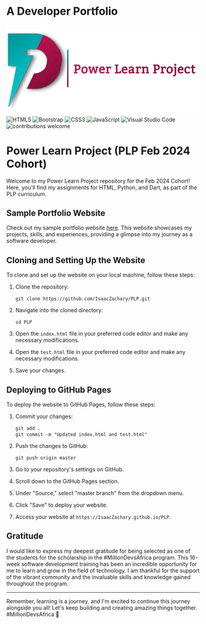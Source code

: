 # A Developer Portfolio 
![PLP](https://github.com/IsaacZachary/Support_Company_Website/blob/master/assets/img/plp.png)
![HTML5](https://img.shields.io/badge/html5-%23E34F26.svg?style=for-the-badge&logo=html5&logoColor=white)
![Bootstrap]()
![CSS3](https://img.shields.io/badge/css3-%231572B6.svg?style=for-the-badge&logo=css3&logoColor=white)
![JavaScript](https://img.shields.io/badge/javascript-%23323330.svg?style=for-the-badge&logo=javascript&logoColor=%23F7DF1E)
![Visual Studio Code](https://img.shields.io/badge/Visual%20Studio%20Code-0078d7.svg?style=for-the-badge&logo=visual-studio-code&logoColor=white)
![contributions welcome](https://img.shields.io/static/v1.svg?label=Contributions&message=Welcome&color=0059b3&style=flat-square)

# Power Learn Project (PLP Feb 2024 Cohort)

Welcome to my Power Learn Project repository for the Feb 2024 Cohort! Here, you'll find my assignments for HTML, Python, and Dart, as part of the PLP curriculum.

## Sample Portfolio Website

Check out my sample portfolio website [here](#). This website showcases my projects, skills, and experiences, providing a glimpse into my journey as a software developer.

## Cloning and Setting Up the Website

To clone and set up the website on your local machine, follow these steps:

1. Clone the repository:
   ```
   git clone https://github.com/IsaacZachary/PLP.git
   ```

2. Navigate into the cloned directory:
   ```
   cd PLP
   ```

3. Open the `index.html` file in your preferred code editor and make any necessary modifications.

4. Open the `test.html` file in your preferred code editor and make any necessary modifications.

5. Save your changes.

## Deploying to GitHub Pages

To deploy the website to GitHub Pages, follow these steps:

1. Commit your changes:
   ```
   git add .
   git commit -m "Updated index.html and test.html"
   ```

2. Push the changes to GitHub:
   ```
   git push origin master
   ```

3. Go to your repository's settings on GitHub.

4. Scroll down to the GitHub Pages section.

5. Under "Source," select "master branch" from the dropdown menu.

6. Click "Save" to deploy your website.

7. Access your website at `https://IsaacZachary.github.io/PLP`.

## Gratitude

I would like to express my deepest gratitude for being selected as one of the students for the scholarship in the #MillionDevsAfrica program. This 16-week software development training has been an incredible opportunity for me to learn and grow in the field of technology. I am thankful for the support of the vibrant community and the invaluable skills and knowledge gained throughout the program.

---

Remember, learning is a journey, and I'm excited to continue this journey alongside you all! Let's keep building and creating amazing things together. #MillionDevsAfrica 🚀
